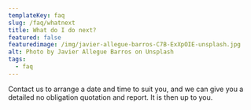 ```yaml
---
templateKey: faq
slug: /faq/whatnext
title: What do I do next?
featured: false
featuredimage: /img/javier-allegue-barros-C7B-ExXpOIE-unsplash.jpg
alt: Photo by Javier Allegue Barros on Unsplash
tags:
  - faq
---
```


Contact us to arrange a date and time to suit you, and we can give you a detailed no obligation quotation and report. It is then up to you.